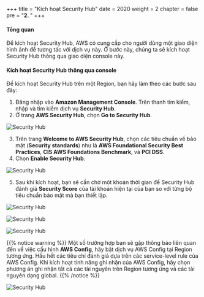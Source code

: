 +++
title = "Kích hoạt Security Hub"
date = 2020
weight = 2
chapter = false
pre = "<b>2. </b>"
+++
#### Tổng quan

Để kích hoạt Security Hub, AWS có cung cấp cho người dùng một giao diện hình ảnh để tương tác với dịch vụ này. Ở bước này, chúng ta sẽ kích hoạt Security Hub thông qua giao diện console này.

#### Kích hoạt Security Hub thông qua console

Để kích hoạt Security Hub trên một Region, bạn hãy làm theo các bước sau đây:

1. Đăng nhập vào **Amazon Management Console**. Trên thanh tìm kiếm, nhập và tìm kiếm dịch vụ **Security Hub**.
2. Ở trang **AWS Security Hub**, chọn **Go to Security Hub**.

![Security Hub](../../../images/1/2.1-1.png?width=90pc)

3. Trên trang **Welcome to AWS Security Hub**, chọn các tiêu chuẩn về bảo mật (**Security standards**) như là **AWS Foundational Security Best Practices**, **CIS AWS Foundations Benchmark**, và **PCI DSS**.
4. Chọn **Enable Security Hub**.

![Security Hub](../../../images/1/2.1-2.png?width=90pc)

5. Sau khi kích hoạt, bạn sẽ cần chờ một khoản thời gian để Security Hub đánh giá **Security Score** của tài khoản hiện tại của bạn so với từng bộ tiêu chuẩn bảo mật mà bạn thiết lập.

![Security Hub](../../../images/1/2.1-3.png?width=90pc)

![Security Hub](../../../images/1/2.1-4.png?width=90pc)

![Security Hub](../../../images/1/2.1-5.png?width=90pc)

{{% notice warning %}}
Một số trường hợp bạn sẽ gặp thông báo liên quan đến về việc cấu hình **AWS Config**, hãy bật dịch vụ AWS Config tại Region tương ứng. Hầu hết các tiêu chí đánh giá dựa trên các service-level rule của AWS Config. Khi kích hoạt tính năng ghi nhận của AWS Config, hãy chọn phương án ghi nhận tất cả các tài nguyên trên Region tương ứng và các tài nguyên dạng global.
{{% /notice %}}

![Security Hub](../../../images/1/2.1-6.png?width=90pc)
